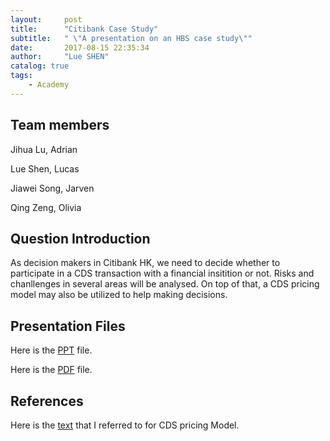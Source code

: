 ```yaml
---
layout:     post
title:      "Citibank Case Study"
subtitle:   " \"A presentation on an HBS case study\""
date:       2017-08-15 22:35:34
author:     "Lue SHEN"
catalog: true
tags:
    - Academy
---
```


## Team members
Jihua Lu, Adrian

Lue Shen, Lucas

Jiawei Song, Jarven

Qing Zeng, Olivia

## Question Introduction
As decision makers in Citibank HK, we need to decide whether to participate in a CDS transaction with a financial insitition or not. Risks and chanllenges in several areas will be analysed. On top of that, a CDS pricing model may also be utilized to help making decisions.

## Presentation Files
Here is the <a href="/img/in-post/CitibankCaseStudy.pptx">PPT</a> file.

Here is the <a href="/img/in-post/CitibankCaseStudy.pdf">PDF</a> file.

## References
Here is the <a href="https://developers.opengamma.com/quantitative-research/Pricing-and-Risk-Management-of-Credit-Default-Swaps-OpenGamma.pdf">text</a> that I referred to for CDS pricing Model.
